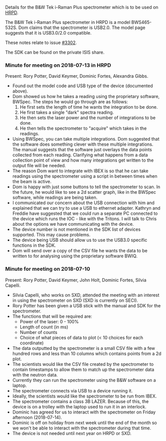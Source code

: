 Details for the B&W Tek i-Raman Plus spectrometer which is to be used on [HRPD](https://github.com/ISISComputingGroup/IBEX/wiki/HRPD-Instrument-Details).

The  B&W Tek i-Raman Plus spectrometer in HRPD is a model BWS465-532S. Dom claims that the spectrometer is USB2.0. The model page suggests that it is USB3.0/2.0 compatible.

These notes relate to issue [#3302](https://github.com/ISISComputingGroup/IBEX/issues/3302).

The SDK can be found on the private ISIS share.

### Minute for meeting on 2018-07-13 in HRPD
Present: Rory Potter, David Keymer, Dominic Fortes, Alexandra Gibbs.

* Found out the model code and USB type of the device (documented above).
* Dom showed us how he takes a reading using the proprietary software, BWSpec. The steps he would go through are as follows:
    1. He first sets the length of time he wants the integration to be done.
    1. He first takes a single "dark" spectra reading. 
    1. He then sets the laser power and the number of integrations to be done.
    1. He then tells the spectrometer to "acquire" which takes in the readings.
* Using BWSpec, you can take multiple integrations. Dom suggested that the software does something clever with these multiple integrations. The manual suggests that the software just overlays the data points collected from each reading. Clarifying what happens from a data collection point of view and how many integrations get written to the output file will be needed.
* The reason Dom want to integrate with IBEX is so that he can take readings using the spectrometer using a script in between times when the beam is active.
* Dom is happy with just some buttons to tell the spectrometer to scan. In the future, he would like to see a 2d scatter graph, like in the BWSpec software, while readings are being taken.
* I communicated our concern about the USB connection with him and explained that we can try to use a USB to ethernet adapter. Kathryn and Freddie have suggested that we could run a separate PC connected to the device which runs the IOC - like with the Tritons. I will talk to Chris about the options we have communicating with the device.
* The device number is not mentioned in the SDK list of devices supported. This may cause problems.
* The device being USB should allow us to use the USB3.0 specific functions in the SDK.
* Dom will send over a copy of the CSV file he wants the data to be written to for analysing using the proprietary  software BWIQ.

### Minute for meeting on 2018-07-10
Present: Rory Potter, David Keymer, John Holt, Dominic Fortes, Silvia Capelli.

* Silvia Capelli, who works on SXD, attended the meeting with an interest in using the spectrometer on SXD (SXD is currently on SECI).
* Rory Potter has been given a USB stick with the manual and SDK for the spectrometer.
* The functions that will be required are:
    * Power of the laser: 0 - 100%
    * Length of count (in ms)
	* Number of counts
	* Choice of what pieces of data to plot (< 10 choices for each coordinate)
* The data outputted by the spectrometer is a small CSV file with a few hundred rows and less than 10 columns which contains points from a 2d plot.
* The scientists would like the CSV file created by the spectrometer to contain timestamps to allow them to match up the spectrometer data with the neutron data.
* Currently they can run the spectrometer using the B&W software on a laptop.
* The spectrometer connects via USB to a device running it.
* Ideally, the scientists would like the spectrometer to be run from IBEX.
* The spectrometer contains a class 3B LAZER. Because of this, the device is on a trolley with the laptop used to run it in an interlock.
* Dominic has agreed for us to interact with the spectrometer on Friday afternoon (2018-07-14).
* Dominic is off on holiday from next week until the end of the month so we won't be able to interact with the spectrometer during that time.
* The device is not needed until next year on HRPD or SXD.
